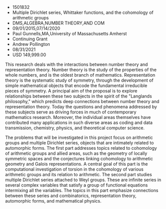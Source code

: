 
* 1501832
* Multiple Dirichlet series, Whittaker functions, and the cohomology of arithmetic groups
* DMS,ALGEBRA,NUMBER THEORY,AND COM
* 09/01/2015,07/14/2020
* Paul Gunnells,MA,University of Massachusetts Amherst
* Continuing Grant
* Andrew Pollington
* 08/31/2021
* USD 149,999.00

This research deals with the interactions between number theory and
representation theory. Number theory is the study of the properties of the whole
numbers, and is the oldest branch of mathematics. Representation theory is the
systematic study of symmetry, through the development of simple mathematical
objects that encode the fundamental irreducible pieces of symmetry. A principal
aim of the proposal is to explore relationships between these two subjects in
the spirit of the "Langlands philosophy," which predicts deep connections
between number theory and representation theory. Today the questions and
phenomena addressed by these subjects serve as driving forces in much of
contemporary mathematics research. Moreover, the individual areas themselves
have contributed many applications in such diverse areas as coding and data
transmission, chemistry, physics, and theoretical computer science.

The problems that will be investigated in this project focus on arithmetic
groups and multiple Dirichlet series, objects that are intimately related to
automorphic forms. The first part addresses topics related to cohomology of
arithmetic groups and allied areas, such as the geometry of locally symmetric
spaces and the conjectures linking cohomology to arithmetic geometry and Galois
representations. A central goal of this part is the computational investigation
of torsion in the cohomology of various arithmetic groups and its relation to
arithmetic. The second part studies multiple Dirichlet series attached to Weyl
groups. These are infinite series in several complex variables that satisfy a
group of functional equations intermixing all the variables. The topics in this
part emphasize connections between these series and combinatorics,
representation theory, automorphic forms, and mathematical physics.
